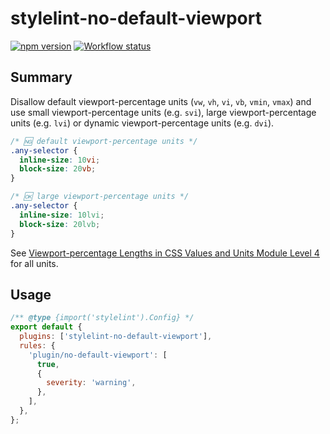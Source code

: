 # stylelint-no-default-viewport

[![npm version](https://badge.fury.io/js/stylelint-no-default-viewport.svg)](https://www.npmjs.com/package/stylelint-no-default-viewport)
[![Workflow status](https://github.com/SaekiTominaga/stylelint-plugin/actions/workflows/no-default-viewport.yml/badge.svg)](https://github.com/SaekiTominaga/stylelint-plugin/actions/workflows/no-default-viewport.yml)

## Summary

Disallow default viewport-percentage units (`vw`, `vh`, `vi`, `vb`, `vmin`, `vmax`) and use small viewport-percentage units (e.g. `svi`), large viewport-percentage units (e.g. `lvi`) or dynamic viewport-percentage units (e.g. `dvi`).

```css
/* 🆖 default viewport-percentage units */
.any-selector {
  inline-size: 10vi;
  block-size: 20vb;
}

/* 🆗 large viewport-percentage units */
.any-selector {
  inline-size: 10lvi;
  block-size: 20lvb;
}
```

See [Viewport-percentage Lengths in CSS Values and Units Module Level 4](https://www.w3.org/TR/css-values-4/#viewport-relative-lengths) for all units.

## Usage

```javascript
/** @type {import('stylelint').Config} */
export default {
  plugins: ['stylelint-no-default-viewport'],
  rules: {
    'plugin/no-default-viewport': [
      true,
      {
        severity: 'warning',
      },
    ],
  },
};
```
